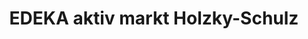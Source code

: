 ---
title: "EDEKA aktiv markt Holzky-Schulz"
url: /koenigsfeld/edeka-aktiv-markt-holzky-schulz/
shop: Supermarkt
---